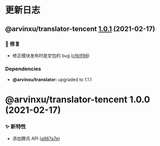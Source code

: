 # 更新日志

## @arvinxu/translator-tencent [1.0.1](https://github.com/arvinxx/translator/compare/@arvinxu/translator-tencent@1.0.0...@arvinxu/translator-tencent@1.0.1) (2021-02-17)


### 🐛 修复

* 修正模块发布时是空包的 bug ([cfb1f98](https://github.com/arvinxx/translator/commit/cfb1f98))





### Dependencies

* **@arvinxu/translator:** upgraded to 1.1.1

# @arvinxu/translator-tencent 1.0.0 (2021-02-17)


### ✨ 新特性

* 添加腾讯 API ([a967a7e](https://github.com/arvinxx/translator/commit/a967a7e))
